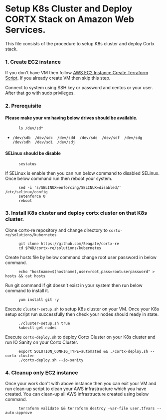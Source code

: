 # Setup K8s Cluster and Deploy CORTX Stack on Amazon Web Services.

   This file consists of the procedure to setup K8s cluster and deploy Cortx stack.

### 1. Create EC2 instance

   If you don't have VM then follow [AWS EC2 Instance Create Terraform Script](https://github.com/Seagate/cortx-re/tree/main/solutions/community-deploy/cloud/AWS). If you already create VM then skip this step.


   Connect to system using SSH key or password and centos or your user. After that go with sudo privileges.

### 2. Prerequisite 
#### Please make your vm having below drives should be available.
```
      ls /dev/sd*
```
   - `/dev/sdb  /dev/sdc  /dev/sdd  /dev/sde  /dev/sdf  /dev/sdg  /dev/sdh  /dev/sdi  /dev/sdj`
#### SELinux should be disable
```
      sestatus
```
   If SELinux is enable then you can run below command to disabled SELinux. Once below command run then reboot your system.

```
      sed -i 's/SELINUX=enforcing/SELINUX=disabled/' /etc/selinux/config
      setenforce 0
      reboot
```
### 3. Install K8s cluster and deploy cortx cluster on that K8s cluster.

   Clone cortx-re repository and change directory to `cortx-re/solutions/kubernetes`
```
      git clone https://github.com/Seagate/cortx-re 
      cd $PWD/cortx-re/solutions/kubernetes
```
   Create hosts file by below command change root user password in below command.
```
      echo "hostname=$(hostname),user=root,pass=rootuserpassword" > hosts && cat hosts
```
   Run git command if git doesn't exist in your system then run below command to install it.

```
      yum install git -y
```
   Execute `cluster-setup.sh` to setup K8s cluster on your VM. Once your K8s setup script run successfully then check your nodes should ready in state.
```
      ./cluster-setup.sh true
      kubectl get nodes
```
   Execute `cortx-deploy.sh` to deploy Cortx Cluster on your K8s cluster and run IO Sanity on your Cortx Cluster.
```
      export SOLUTION_CONFIG_TYPE=automated && ./cortx-deploy.sh --cortx-cluster
      ./cortx-deploy.sh --io-sanity
```

### 4. Cleanup only EC2 instance

   Once your work don't with above instance then you can exit your VM and run clean-up script to clean your AWS infrastructure which you have created. You can clean-up all AWS infrastructure created using below command. 
```
      terraform validate && terraform destroy -var-file user.tfvars --auto-approve
```
